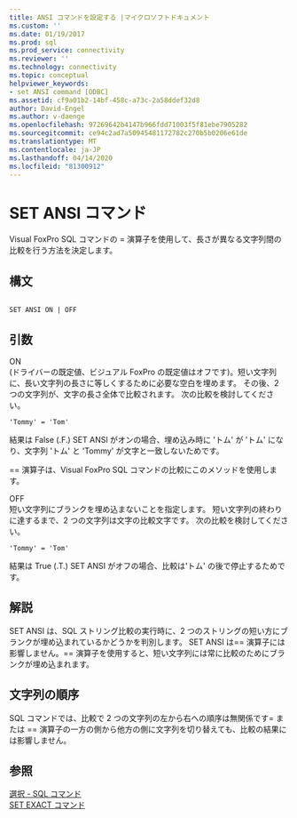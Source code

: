 ```yaml
---
title: ANSI コマンドを設定する |マイクロソフトドキュメント
ms.custom: ''
ms.date: 01/19/2017
ms.prod: sql
ms.prod_service: connectivity
ms.reviewer: ''
ms.technology: connectivity
ms.topic: conceptual
helpviewer_keywords:
- set ANSI command [ODBC]
ms.assetid: cf9a01b2-14bf-458c-a73c-2a58ddef32d8
author: David-Engel
ms.author: v-daenge
ms.openlocfilehash: 97269642b4147b966fdd71003f5f81ebe7905282
ms.sourcegitcommit: ce94c2ad7a50945481172782c270b5b0206e61de
ms.translationtype: MT
ms.contentlocale: ja-JP
ms.lasthandoff: 04/14/2020
ms.locfileid: "81300912"
---
```

# <a name="set-ansi-command"></a>SET ANSI コマンド
Visual FoxPro SQL コマンドの = 演算子を使用して、長さが異なる文字列間の比較を行う方法を決定します。  
  
## <a name="syntax"></a>構文  
  
```  
  
SET ANSI ON | OFF  
```  
  
## <a name="arguments"></a>引数  
 ON  
 (ドライバーの既定値、ビジュアル FoxPro の既定値はオフです)。短い文字列に、長い文字列の長さに等しくするために必要な空白を埋めます。 その後、2 つの文字列が、文字の長さ全体で比較されます。 次の比較を検討してください。  
  
```  
'Tommy' = 'Tom'  
```  
  
 結果は False (.F.) SET ANSI がオンの場合、埋め込み時に 'トム' が 'トム' になり、文字列 'トム' と 'Tommy' が文字と一致しないためです。  
  
 == 演算子は、Visual FoxPro SQL コマンドの比較にこのメソッドを使用します。  
  
 OFF  
 短い文字列にブランクを埋め込まないことを指定します。 短い文字列の終わりに達するまで、2 つの文字列は文字の比較文字です。 次の比較を検討してください。  
  
```  
'Tommy' = 'Tom'  
```  
  
 結果は True (.T.) SET ANSI がオフの場合、比較は'トム' の後で停止するためです。  
  
## <a name="remarks"></a>解説  
 SET ANSI は、SQL ストリング比較の実行時に、2 つのストリングの短い方にブランクが埋め込まれているかどうかを判別します。 SET ANSI は== 演算子には影響しません。== 演算子を使用すると、短い文字列には常に比較のためにブランクが埋め込まれます。  
  
## <a name="string-order"></a>文字列の順序  
 SQL コマンドでは、比較で 2 つの文字列の左から右への順序は無関係です= または == 演算子の一方の側から他方の側に文字列を切り替えても、比較の結果には影響しません。  
  
## <a name="see-also"></a>参照  
 [選択 - SQL コマンド](../../odbc/microsoft/select-sql-command.md)   
 [SET EXACT コマンド](../../odbc/microsoft/set-exact-command.md)

